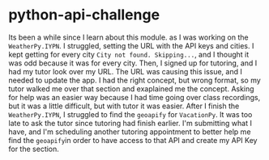 # python-api-challenge

Its been a while since I learn about this module.
as I was working on the `WeatherPy.IYPN`. I struggled, setting the URL with the API keys and cities.
I kept getting for every city `City not found. Skipping...`, and I thought it was odd because it was for every city. Then, I signed up for tutoring, and I had my tutor look over my URL. The URL was causing this issue, and I needed to update the app.
I had the right concept, but wrong format, so my tutor walked me over that section and exaplained me the concept.
Asking for help was an easier way because I had time going over class recordings, but it was a little difficult, but with tutor it was easier.
After I finish the `WeatherPy.IYPN`, I struggled to find the `geoapify` for `VacationPy`. It was too late to ask the tutor since tutoring had finish earlier. I'm submitting what I have, and I'm scheduling another tutoring appointment to better help me find the `geoapify`in order to have access to that API and create my API Key for the section. 
